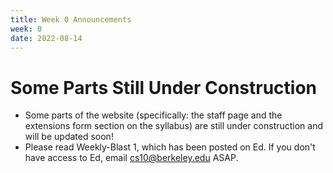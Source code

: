 ```yaml
---
title: Week 0 Announcements
week: 0
date: 2022-08-14
---
```


# **Some Parts Still Under Construction**

- Some parts of the website (specifically: the staff page and the extensions form section on the syllabus) are still under construction and will be updated soon!
- Please read Weekly-Blast 1, which has been posted on Ed. If you don't have access to Ed, email cs10@berkeley.edu ASAP. 
